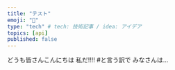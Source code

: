 ```yaml
---
title: "テスト"
emoji: "📑"
type: "tech" # tech: 技術記事 / idea: アイデア
topics: [api]
published: false
---
```


どうも皆さんこんにちは
私だ!!!!
#と言う訳で
みなさんは...
